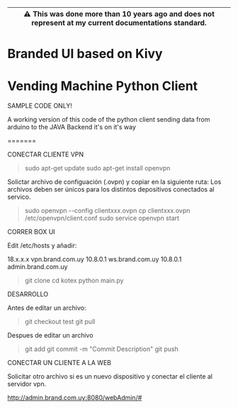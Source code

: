  
| ⚠️  This was done more than 10 years ago and does not represent at my current documentations standard.|
|-------------------------------------------|


# Branded UI based on Kivy 
# Vending Machine Python Client

SAMPLE CODE ONLY!

A working version of this code of the python client sending data from arduino to the JAVA Backend it's on it's way



=======

CONECTAR CLIENTE VPN


> sudo apt-get update
> sudo apt-get install openvpn


Solictar archivo de configuación (.ovpn) y copiar en la siguiente ruta:
Los archivos deben ser únicos para los distintos depositivos conectados al servico.


> sudo openvpn --config clientxxx.ovpn
> cp clientxxx.ovpn /etc/openvpn/client.conf
> sudo service openvpn start




CORRER BOX UI

Edit /etc/hosts y añadir:

18.x.x.x vpn.brand.com.uy
10.8.0.1 ws.brand.com.uy
10.8.0.1 admin.brand.com.uy

> git clone
> cd kotex
> python main.py


DESARROLLO

Antes de editar un archivo:

> git checkout test
> git pull

Despues de editar un archivo <file>

> git add <file>
> git commit -m "Commit Description"
> git push



CONECTAR UN CLIENTE A LA WEB

Solicitar otro archivo si es un nuevo dispositivo y conectar el cliente al servidor vpn.

http://admin.brand.com.uy:8080/webAdmin/#
